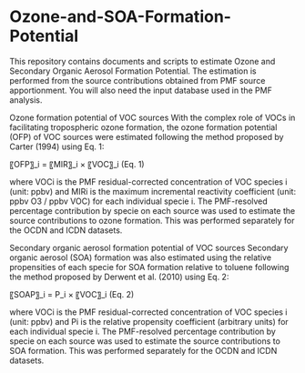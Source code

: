 # Ozone-and-SOA-Formation-Potential
This repository contains documents and scripts to estimate Ozone and Secondary Organic Aerosol Formation Potential.
The estimation is performed from the source contributions obtained from PMF source apportionment. You will also need the input database used in the PMF analysis. 

Ozone formation potential of VOC sources
With the complex role of VOCs in facilitating tropospheric ozone formation, the ozone formation potential (OFP) of VOC sources were estimated following the method proposed by Carter (1994) using Eq. 1: 

〖OFP〗_i  = 〖MIR〗_i  × 〖VOC〗_i (Eq. 1)

where VOCi is the PMF residual-corrected concentration of VOC species i (unit: ppbv) and MIRi is the maximum incremental reactivity coefficient (unit: ppbv O3 / ppbv VOC) for each individual specie i. The PMF-resolved percentage contribution by specie on each source was used to estimate the source contributions to ozone formation. This was performed separately for the OCDN and ICDN datasets. 

Secondary organic aerosol formation potential of VOC sources
Secondary organic aerosol (SOA) formation was also estimated using the relative propensities of each specie for SOA formation relative to toluene following the method proposed by Derwent et al. (2010) using Eq. 2: 

〖SOAP〗_i  = P_i  × 〖VOC〗_i (Eq. 2)

where VOCi is the PMF residual-corrected concentration of VOC species i (unit: ppbv) and Pi is the relative propensity coefficient (arbitrary units) for each individual specie i. The PMF-resolved percentage contribution by specie on each source was used to estimate the source contributions to SOA formation. This was performed separately for the OCDN and ICDN datasets.


